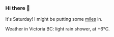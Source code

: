 ### Hi there :wave:

It's Saturday! I might be putting some [miles](https://www.strava.com/athletes/889963) in.

Weather in Victoria BC: light rain shower, at +6°C.
